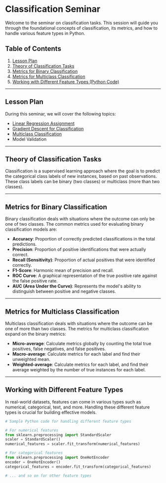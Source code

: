 

# Classification Seminar

Welcome to the seminar on classification tasks. This session will guide you through the foundational concepts of classification, its metrics, and how to handle various feature types in Python.

## Table of Contents

1. [Lesson Plan](#lesson-plan) 
2. [Theory of Classification Tasks](#theory-of-classification-tasks)
3. [Metrics for Binary Classification](#metrics-for-binary-classification)
4. [Metrics for Multiclass Classification](#metrics-for-multiclass-classification)
5. [Working with Different Feature Types (Python Code)](#working-with-different-feature-types)

---

## Lesson Plan

During this seminar, we will cover the following topics:

- [Linear Regression Assignment](https://github.com/ZoyaV/miptml_seminars/blob/main/sem_3_classification/task_1.ipynb)
- [Gradient Descent for Classification](https://clck.ru/35kN9X)
- [Multiclass Classification](https://github.com/ZoyaV/miptml_seminars/blob/main/sem_3_classification/Linear_Classifiers_and_SVM_Seminar_Retry.ipynb)
- Model Validation

---

## Theory of Classification Tasks

Classification is a supervised learning approach where the goal is to predict the categorical class labels of new instances, based on past observations. These class labels can be binary (two classes) or multiclass (more than two classes).

---

## Metrics for Binary Classification

Binary classification deals with situations where the outcome can only be one of two classes. The common metrics used for evaluating binary classification models are:

- **Accuracy**: Proportion of correctly predicted classifications in the total predictions.
- **Precision**: Proportion of positive identifications that were actually correct.
- **Recall (Sensitivity)**: Proportion of actual positives that were identified correctly.
- **F1-Score**: Harmonic mean of precision and recall.
- **ROC Curve**: A graphical representation of the true positive rate against the false positive rate.
- **AUC (Area Under the Curve)**: Represents the model's ability to distinguish between positive and negative classes.

---

## Metrics for Multiclass Classification

Multiclass classification deals with situations where the outcome can be one of more than two classes. The metrics for multiclass classification expand on the binary metrics:

- **Micro-average**: Calculate metrics globally by counting the total true positives, false negatives, and false positives.
- **Macro-average**: Calculate metrics for each label and find their unweighted mean.
- **Weighted-average**: Calculate metrics for each label, and find their average weighted by the number of true instances for each label.

---

## Working with Different Feature Types

In real-world datasets, features can come in various types such as numerical, categorical, text, and more. Handling these different feature types is crucial for building effective models.

```python
# Sample Python code for handling different feature types

# For numerical features
from sklearn.preprocessing import StandardScaler
scaler = StandardScaler()
numerical_features = scaler.fit_transform(numerical_features)

# For categorical features
from sklearn.preprocessing import OneHotEncoder
encoder = OneHotEncoder()
categorical_features = encoder.fit_transform(categorical_features)

# ... and so on for other feature types
```


